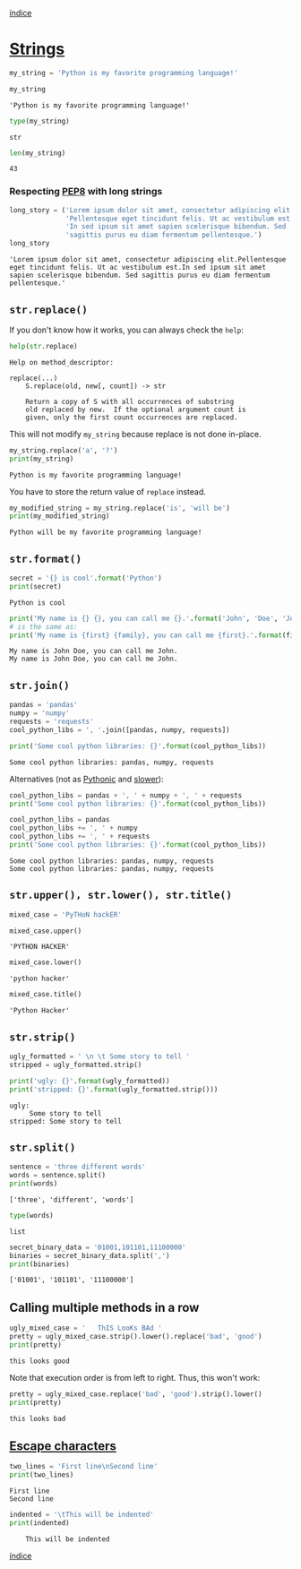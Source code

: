 [índice](../README.md)

# [Strings](https://docs.python.org/3/library/stdtypes.html#text-sequence-type-str)


```python
my_string = 'Python is my favorite programming language!'
```


```python
my_string
```




    'Python is my favorite programming language!'




```python
type(my_string)
```




    str




```python
len(my_string)
```




    43



### Respecting [PEP8](https://www.python.org/dev/peps/pep-0008/#maximum-line-length) with long strings


```python
long_story = ('Lorem ipsum dolor sit amet, consectetur adipiscing elit.' 
              'Pellentesque eget tincidunt felis. Ut ac vestibulum est.' 
              'In sed ipsum sit amet sapien scelerisque bibendum. Sed ' 
              'sagittis purus eu diam fermentum pellentesque.')
long_story
```




    'Lorem ipsum dolor sit amet, consectetur adipiscing elit.Pellentesque eget tincidunt felis. Ut ac vestibulum est.In sed ipsum sit amet sapien scelerisque bibendum. Sed sagittis purus eu diam fermentum pellentesque.'



## `str.replace()`

If you don't know how it works, you can always check the `help`:


```python
help(str.replace)
```

    Help on method_descriptor:
    
    replace(...)
        S.replace(old, new[, count]) -> str
        
        Return a copy of S with all occurrences of substring
        old replaced by new.  If the optional argument count is
        given, only the first count occurrences are replaced.
    
    

This will not modify `my_string` because replace is not done in-place.


```python
my_string.replace('a', '?')
print(my_string)
```

    Python is my favorite programming language!
    

You have to store the return value of `replace` instead.


```python
my_modified_string = my_string.replace('is', 'will be')
print(my_modified_string)
```

    Python will be my favorite programming language!
    

## `str.format()`


```python
secret = '{} is cool'.format('Python')
print(secret)
```

    Python is cool
    


```python
print('My name is {} {}, you can call me {}.'.format('John', 'Doe', 'John'))
# is the same as:
print('My name is {first} {family}, you can call me {first}.'.format(first='John', family='Doe'))
```

    My name is John Doe, you can call me John.
    My name is John Doe, you can call me John.
    

## `str.join()`


```python
pandas = 'pandas'
numpy = 'numpy'
requests = 'requests'
cool_python_libs = ', '.join([pandas, numpy, requests])
```


```python
print('Some cool python libraries: {}'.format(cool_python_libs))
```

    Some cool python libraries: pandas, numpy, requests
    

Alternatives (not as [Pythonic](http://docs.python-guide.org/en/latest/writing/style/#idioms) and [slower](https://waymoot.org/home/python_string/)):


```python
cool_python_libs = pandas + ', ' + numpy + ', ' + requests
print('Some cool python libraries: {}'.format(cool_python_libs))

cool_python_libs = pandas
cool_python_libs += ', ' + numpy
cool_python_libs += ', ' + requests
print('Some cool python libraries: {}'.format(cool_python_libs))
```

    Some cool python libraries: pandas, numpy, requests
    Some cool python libraries: pandas, numpy, requests
    

## `str.upper(), str.lower(), str.title()`


```python
mixed_case = 'PyTHoN hackER'
```


```python
mixed_case.upper()
```




    'PYTHON HACKER'




```python
mixed_case.lower()
```




    'python hacker'




```python
mixed_case.title()
```




    'Python Hacker'



## `str.strip()`


```python
ugly_formatted = ' \n \t Some story to tell '
stripped = ugly_formatted.strip()

print('ugly: {}'.format(ugly_formatted))
print('stripped: {}'.format(ugly_formatted.strip()))
```

    ugly:  
     	 Some story to tell 
    stripped: Some story to tell
    

## `str.split()`


```python
sentence = 'three different words'
words = sentence.split()
print(words)
```

    ['three', 'different', 'words']
    


```python
type(words)
```




    list




```python
secret_binary_data = '01001,101101,11100000'
binaries = secret_binary_data.split(',')
print(binaries)
```

    ['01001', '101101', '11100000']
    

## Calling multiple methods in a row


```python
ugly_mixed_case = '   ThIS LooKs BAd '
pretty = ugly_mixed_case.strip().lower().replace('bad', 'good')
print(pretty)
```

    this looks good
    

Note that execution order is from left to right. Thus, this won't work:


```python
pretty = ugly_mixed_case.replace('bad', 'good').strip().lower()
print(pretty)
```

    this looks bad
    

## [Escape characters](http://python-reference.readthedocs.io/en/latest/docs/str/escapes.html#escape-characters)


```python
two_lines = 'First line\nSecond line'
print(two_lines)
```

    First line
    Second line
    


```python
indented = '\tThis will be indented'
print(indented)
```

    	This will be indented

[índice](README.md)